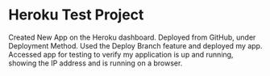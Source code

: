 # Heroku Test Project
Created New App on the Heroku dashboard.
Deployed from GitHub, under Deployment Method.
Used the Deploy Branch feature and deployed my app.
Accessed app for testing to verify my application is up and running, showing the IP address and is running on a browser.
